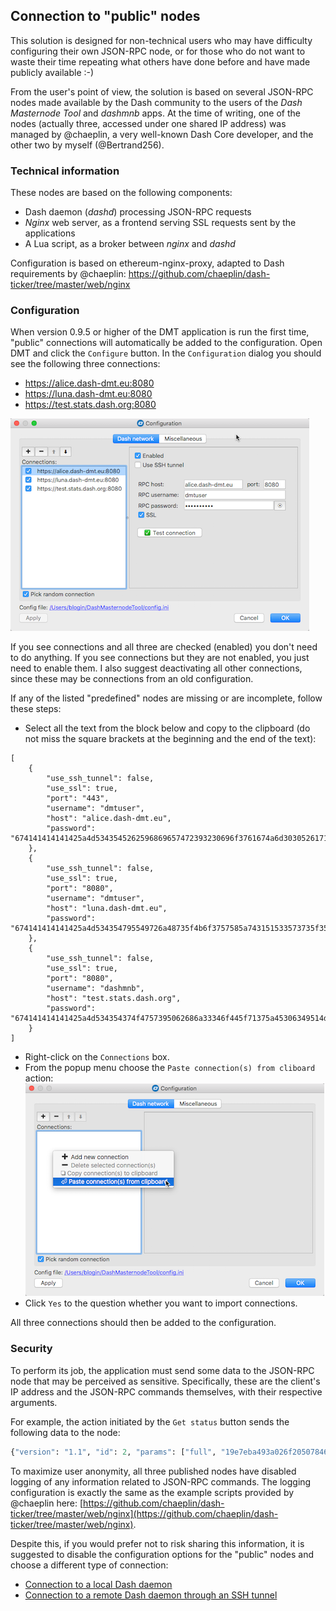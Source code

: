 ## Connection to "public" nodes

This solution is designed for non-technical users who may have difficulty configuring their own JSON-RPC node, or for those who do not want to waste their time repeating what others have done before and have made publicly available :-)

From the user's point of view, the solution is based on several JSON-RPC nodes made available by the Dash community to the users of the *Dash Masternode Tool* and *dashmnb* apps. At the time of writing, one of the nodes (actually three, accessed under one shared IP address) was managed by @chaeplin, a very well-known Dash Core developer, and the other two by myself (@Bertrand256).

### Technical information

These nodes are based on the following components:
 * Dash daemon (*dashd*) processing JSON-RPC requests
 * *Nginx* web server, as a frontend serving SSL requests sent by the applications
 * A Lua script, as a broker between *nginx* and *dashd*

Configuration is based on ethereum-nginx-proxy, adapted to Dash requirements by @chaeplin: https://github.com/chaeplin/dash-ticker/tree/master/web/nginx

### Configuration

When version 0.9.5 or higher of the DMT application is run the first time, "public" connections will automatically be added to the configuration. Open DMT and click the `Configure` button. In the `Configuration` dialog you should see the following three connections:
 * https://alice.dash-dmt.eu:8080
 * https://luna.dash-dmt.eu:8080
 * https://test.stats.dash.org:8080
 
![Public connection configuration window](img/dmt-config-dlg-public.png)

If you see connections and all three are checked (enabled) you don't need to do anything. If you see connections but they are not enabled, you just need to enable them. I also suggest deactivating all other connections, since these may be connections from an old configuration.

If any of the listed "predefined" nodes are missing or are incomplete, follow these steps:
 * Select all the text from the block below and copy to the clipboard (do not miss the square brackets at the beginning and the end of the text):
```﻿
[
    {
        "use_ssh_tunnel": false,
        "use_ssl": true,
        "port": "443",
        "username": "dmtuser",
        "host": "alice.dash-dmt.eu",
        "password": "674141414141425a4d5343545262596869657472393230696f3761674a6d30305261715f79656d45664a5559454b69587251482d3972473641623363353542647261704e735f4650313579584143776e704e7730444c6663556346397653576e58513d3d"
    },
    {
        "use_ssh_tunnel": false,
        "use_ssl": true,
        "port": "8080",
        "username": "dmtuser",
        "host": "luna.dash-dmt.eu",
        "password": "674141414141425a4d534354795549726a48735f4b6f3757585a743151533573735f354e58464a6b6f76766c705a472d4935726c4655456b7452686e356856416a385443446433496972485a4c4745354d3768745a6264424858537343466a6871773d3d"
    },
    {
        "use_ssh_tunnel": false,
        "use_ssl": true,
        "port": "8080",
        "username": "dashmnb",
        "host": "test.stats.dash.org",
        "password": "674141414141425a4d534354374f4757395062686a33346f445f71375a45306349514d72476b46746943716d376b4b556566764a326137586b42632d71564f71336a34516f586a472d73565258694c6d3246727a6f657951637435706f5f533857673d3d"
    }
]
```
 * Right-click on the `Connections` box.
 * From the popup menu choose the `Paste connection(s) from cliboard` action:
    ![Paste connections from clipboard](img/dmt-config-dlg-public-recover.png)
 * Click `Yes` to the question whether you want to import connections.

All three connections should then be added to the configuration.

### Security

To perform its job, the application must send some data to the JSON-RPC node that may be perceived as sensitive. Specifically, these are the client's IP address and the JSON-RPC commands themselves, with their respective arguments.

For example, the action initiated by the `Get status` button sends the following data to the node:
```python
{"version": "1.1", "id": 2, "params": ["full", "19e7eba493a026f205078469566e4df6a5a4b1428965574b55bec2412ddc9c48-0"], "method": "masternodelist"}
```

To maximize user anonymity, all three published nodes have disabled logging of any information related to JSON-RPC commands. The logging configuration is exactly the same as the example scripts provided by @chaeplin here: [https://github.com/chaeplin/dash-ticker/tree/master/web/nginx](https://github.com/chaeplin/dash-ticker/tree/master/web/nginx).

Despite this, if you would prefer not to risk sharing this information, it is suggested to disable the configuration options for the "public" nodes and choose a different type of connection:

- [Connection to a local Dash daemon](config-connection-direct.md)
- [Connection to a remote Dash daemon through an SSH tunnel](config-connection-ssh.md)
